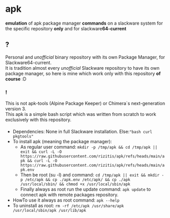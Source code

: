 # apk
**emulation** of apk package manager **commands** on a slackware system for the specific repository **only** and for slackware**64-current**

## ?
Personal and *unofficial* binary repository with its own Package Manager, for Slackware64-current.<br>
It is tradition almost every *unofficial* Slackware repository to have its own package manager, so here is mine which work only with this repository **of course** :D


### !
This is not apk-tools (Alpine Package Keeper) or  Chimera`s next-generation version 3.<br>
This apk is a simple bash script which was written from scratch to work exclusively with this repository. 

#### #
- Dependencies: None in full Slackware installation. Else:`"bash curl pkgtools"`
- To install apk (meaning the package manager):
  - As regular user command: `mkdir -p /tmp/apk && cd /tmp/apk || exit && curl -L -O https://raw.githubusercontent.com/rizitis/apk/refs/heads/main/apk && curl -L -O https://raw.githubusercontent.com/rizitis/apk/refs/heads/main/apk.env`
  - Then be root (su -l) and command: `cd /tmp/apk || exit && mkdir -p /etc/apk && cp ./apk.env /etc/apk/ && cp ./apk /usr/local/sbin/ && chmod +x /usr/local/sbin/apk`
  - Finally always as root run the update command: `apk update` to connect apk with remote packages repository.
- HowTo use it always as root command: `apk --help`
- To uninstall as root: `rm -rf /etc/apk /usr/share/apk /usr/local/sbin/apk /usr/lib/apk` 
